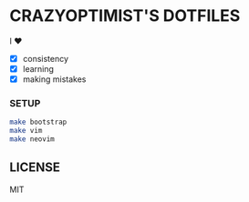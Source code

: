 # CRAZYOPTIMIST'S DOTFILES 

I :heart:
- [x] consistency
- [x] learning
- [x] making mistakes

### SETUP

```bash
make bootstrap
make vim
make neovim
```

## LICENSE

MIT
